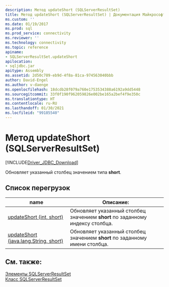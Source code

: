 ```yaml
---
description: Метод updateShort (SQLServerResultSet)
title: Метод updateShort (SQLServerResultSet) | Документация Майкрософт
ms.custom: ''
ms.date: 01/19/2017
ms.prod: sql
ms.prod_service: connectivity
ms.reviewer: ''
ms.technology: connectivity
ms.topic: reference
apiname:
- SQLServerResultSet.updateShort
apilocation:
- sqljdbc.jar
apitype: Assembly
ms.assetid: 2d50c789-eb9d-4f8a-81ca-974563040bbb
author: David-Engel
ms.author: v-daenge
ms.openlocfilehash: 18dcdb28f079a760e1753534388a6192a9dd5448
ms.sourcegitcommit: 33f0f190f962059826e002be165a2bef4f9e350c
ms.translationtype: HT
ms.contentlocale: ru-RU
ms.lasthandoff: 01/30/2021
ms.locfileid: "99185540"
---
```

# <a name="updateshort-method-sqlserverresultset"></a>Метод updateShort (SQLServerResultSet)
[!INCLUDE[Driver_JDBC_Download](../../../includes/driver_jdbc_download.md)]

  Обновляет указанный столбец значением типа **short**.  
  
## <a name="overload-list"></a>Список перегрузок  
  
|name|Описание:|  
|----------|-----------------|  
|[updateShort (int, short)](../../../connect/jdbc/reference/updateshort-method-int-short.md)|Обновляет указанный столбец значением **short** по заданному индексу столбца.|  
|[updateShort (java.lang.String, short)](../../../connect/jdbc/reference/updateshort-method-java-lang-string-short.md)|Обновляет указанный столбец значением **short** по заданному имени столбца.|  
  
## <a name="see-also"></a>См. также:  
 [Элементы SQLServerResultSet](../../../connect/jdbc/reference/sqlserverresultset-members.md)   
 [Класс SQLServerResultSet](../../../connect/jdbc/reference/sqlserverresultset-class.md)  
  
  
